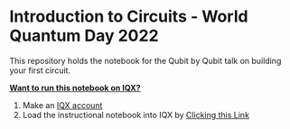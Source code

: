 # Introduction to Circuits - World Quantum Day 2022
This repository holds the notebook for the Qubit by Qubit talk on building your first circuit.

**<u>Want to run this notebook on IQX?</u>**

1. Make an [IQX account](https://lab.quantum-computing.ibm.com)
2. Load the instructional notebook into IQX by [Clicking this Link](https://ibm.co/3KLiJKL)
